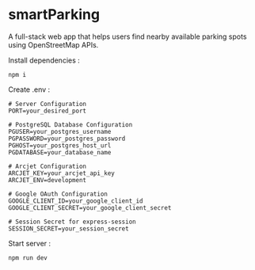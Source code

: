 # smartParking
A full-stack web app that helps users find nearby available parking spots using OpenStreetMap APIs.

Install dependencies : 

    npm i


Create .env :

    # Server Configuration
    PORT=your_desired_port

    # PostgreSQL Database Configuration
    PGUSER=your_postgres_username
    PGPASSWORD=your_postgres_password
    PGHOST=your_postgres_host_url
    PGDATABASE=your_database_name

    # Arcjet Configuration
    ARCJET_KEY=your_arcjet_api_key
    ARCJET_ENV=development

    # Google OAuth Configuration
    GOOGLE_CLIENT_ID=your_google_client_id
    GOOGLE_CLIENT_SECRET=your_google_client_secret

    # Session Secret for express-session
    SESSION_SECRET=your_session_secret

Start server : 

    npm run dev